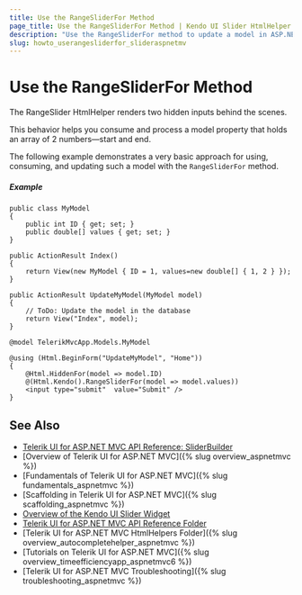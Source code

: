 ```yaml
---
title: Use the RangeSliderFor Method
page_title: Use the RangeSliderFor Method | Kendo UI Slider HtmlHelper for ASP.NET MVC
description: "Use the RangeSliderFor method to update a model in ASP.NET MVC applications."
slug: howto_userangesliderfor_slideraspnetmv
---
```


# Use the RangeSliderFor Method

The RangeSlider HtmlHelper renders two hidden inputs behind the scenes.

This behavior helps you consume and process a model property that holds an array of 2 numbers&mdash;start and end.

The following example demonstrates a very basic approach for using, consuming, and updating such a model with the `RangeSliderFor` method.

##### Example

```Model
public class MyModel
{
    public int ID { get; set; }
    public double[] values { get; set; }
}
```
```Controller
public ActionResult Index()
{
    return View(new MyModel { ID = 1, values=new double[] { 1, 2 } });
}

public ActionResult UpdateMyModel(MyModel model)
{
    // ToDo: Update the model in the database
    return View("Index", model);
}
```
```Razor
@model TelerikMvcApp.Models.MyModel

@using (Html.BeginForm("UpdateMyModel", "Home"))
{
    @Html.HiddenFor(model => model.ID)
    @(Html.Kendo().RangeSliderFor(model => model.values))
    <input type="submit"  value="Submit" />
}
```

## See Also

* [Telerik UI for ASP.NET MVC API Reference: SliderBuilder](http://docs.telerik.com/aspnet-mvc/api/Kendo.Mvc.UI.Fluent/SliderBuilder)
* [Overview of Telerik UI for ASP.NET MVC]({% slug overview_aspnetmvc %})
* [Fundamentals of Telerik UI for ASP.NET MVC]({% slug fundamentals_aspnetmvc %})
* [Scaffolding in Telerik UI for ASP.NET MVC]({% slug scaffolding_aspnetmvc %})
* [Overview of the Kendo UI Slider Widget](http://docs.telerik.com/kendo-ui/controls/editors/slider/overview)
* [Telerik UI for ASP.NET MVC API Reference Folder](http://docs.telerik.com/aspnet-mvc/api/Kendo.Mvc/AggregateFunction)
* [Telerik UI for ASP.NET MVC HtmlHelpers Folder]({% slug overview_autocompletehelper_aspnetmvc %})
* [Tutorials on Telerik UI for ASP.NET MVC]({% slug overview_timeefficiencyapp_aspnetmvc6 %})
* [Telerik UI for ASP.NET MVC Troubleshooting]({% slug troubleshooting_aspnetmvc %})
